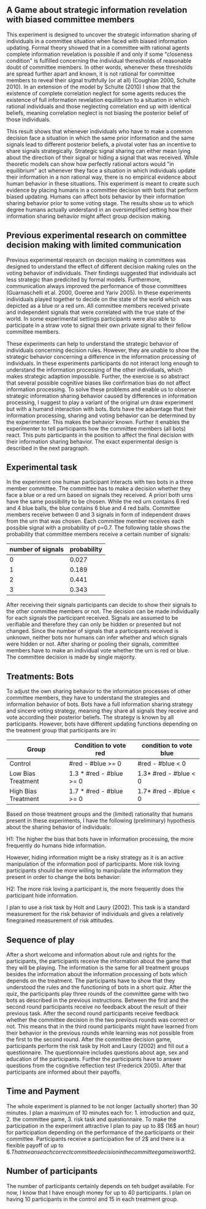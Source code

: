 ## A Game about strategic information revelation with biased committee members
This experiment is designed to uncover the strategic information sharing of individuals in a committee situation when faced with biased information updating. Formal theory showed that in a committee with rational agents complete information revelation is possible if and only if some "closeness condition" is fulfilled concerning the individual theresholds of reasonable doubt of committee members. In other words, whenever these thresholds are spread further apart and known, it is not rational for committee members to reveal their signal truthfully (or at all) (Coughlan 2000, Schulte 2010). In an extension of the model by Schulte (2010) I show that the existence of complete correlation neglect for some agents reduces the existence of full information revelation equilibrium to a situation in which rational individuals and those neglecting correlation end up with identical beliefs, meaning correlation neglect is not biasing the posterior belief of those individuals. 

This result shows that whenever individuals who have to make a common decision face a situation in which the same prior information and the same signals lead to different posterior beliefs, a pivotal voter has an incentive to share signals strategically. Strategic signal sharing can either mean lying about the direction of their signal or hiding a signal that was received. While theoretic models can show how perfectly rational actors would "in equilibrium" act whenever they face a situation in which individuals update their information in a non rational way, there is no empirical evidence about human behavior in these situations. This experiment is meant to create such evidence by placing humans in a committee decision with bots that perform biased updating. Humans can affect bots behavior by their information sharing behavior prior to some voting stage. The results show us to which degree humans actually understand in an oversimplified setting how their information sharing behavior might affect group decision making.

## Previous experimental research on committee decision making with limited communication
Previous experimental research on decision making in committees was designed to understand the effect of different decision making rules on the voting behavior of individuals. Their findings suggested that individuals act less strategic than predicited by formal models. Furthermore, communication always improved the performance of those committees (Guarnaschelli et al. 2000, Goeree and Yariv 2005). In these experiments individuals played together to decide on the state of the world which was depicted as a blue or a red urn. All committee members received private and independent signals that were correlated with the true state of the world. In some experimental settings participants were also able to participate in a straw vote to signal their own private signal to their fellow committee members.

These experiments can help to understand the strategic behavior of individuals concerning decision rules. However, they are unable to show the strategic behavior concerning a difference in the information processing of individuals. In these experiments participants do not interact long enough to understand the information processing of the other individuals, which makes strategic adaption impossible. Further, the exercise is so abstract that several possible cognitive biases like confirmation bias do not affect information processing. To solve these problems and enable us to observe strategic information sharing behavior caused by differences in information processing, I suggest to play a variant of the original urn draw experiment but with a humand interaction with bots. Bots have the advantage that their information processing, sharing and voting behavior can be determined by the experimenter. This makes the behavior known. Further it enables the experimenter to tell participants how the committee members (all bots) react. This puts participants in the position to affect the final decision with their information sharing behavior. The exact experimental design is described in the next paragraph.

## Experimental task
In the experiment one human participant interacts with two bots in a three member committee. The committee has to make a decision whether they face a blue or a red urn based on signals they received. A priori both urns have the same possibility to be chosen. While the red urn contains 6 red and 4 blue balls, the blue contains 6 blue and 4 red balls. Committee members receive between 0 and 3 signals in form of independent draws from the urn that was chosen. Each committee member receives each possible signal with a probability of p=0.7. The following table shows the probability that committee members receive a certain number of signals:

|number of signals | probability|
|------------------|------------|
|0                 |0.027       |
|1                 |0.189       |
|2                 |0.441       |
|3                 |0.343       |

After receiving their signals participants can decide to show their signals to the other committee members or not. The decision can be made individually for each signals the participant received. Signals are assumed to be verifiable and therefore they can only be hidden or presented but not changed. Since the number of signals that a participants received is unknown, neither bots nor humans can infer whether and which signals were hidden or not. After sharing or pooling their signals, committee members have to make an individual vote whether the urn is red or blue. The committee decision is made by single majority.

## Treatments: Bots
To adjust the own sharing behavior to the information processes of other committee members, they have to understand the strategies and information behavior of bots. Bots have a full information sharing strategy and sincere voting strategy, meaning they share all signals they receive and vote according their posterior beliefs. The strategy is known by all participants. However, bots have different updating functions depending on the treatment group that participants are in:

| Group               | Condition to vote red               | condition to vote blue      |
|---------------------|-------------------------------------|-----------------------------|
| Control             | \#red - \#blue >= 0          |\#red - \#blue < 0           | 
| Low Bias Treatment  | 1.3 * \#red - \#blue >= 0| 1.3* \#red - \#blue < 0|
| High Bias Treatment | 1.7 * \#red - \#blue >= 0| 1.7* \#red - \#blue < 0|

Based on those treatment groups and the (limited) rationality that humans present in these experiments, I have the following (preliminary) hypothesis about the sharing behavior of individuals:

H1: The higher the bias that bots have in information processing, the more frequently do humans hide information.

However, hiding information might be a risky strategy as it is an active manipulation of the information pool of participants. More risk loving participants should be more willing to manipulate the information they present in order to change the bots behavior:

H2: The more risk loving a participant is, the more frequently does the participant hide information.

I plan to use a risk task by Holt and Laury (2002). This task is a standard measurement for the risk behavior of individuals and gives a relatively finegrained measurement of risk attitudes.

## Sequence of play
After a short welcome and information about rule and rights for the participants, the participants receive the information about the game that they will be playing. The information is the same for all treatment groups besides the information about the information processing of bots which depends on the treatment. The participants have to show that they understood the rules and the functioning of bots in a short quiz. After the quiz, the participants play three rounds of the committee game with two bots as described in the previous instructions. Between the first and the second round participants receive no feedback about the result of their previous task. After the second round participants receive feedback whether the committee decision in the two previous rounds was correct or not. This means that in the third round participants might have learned from their behavior in the previous rounds while learning was not possible from the first to the second round. After the committee decision game, participants perform the risk task by Holt and Laury (2002) and fill out a questionnaire. The questionnaire includes questions about age, sex and education of the participants. Further the participants have to answer questions from the cognitive reflection test (Frederick 2005). After that participants are informed about their payoffs.

## Time and Payment
The whole experiment is planned to be not longer (actually shorter) than 30 minutes. I plan a maximum of 10 minutes each for: 1. introduction and quiz, 2. the committee game, 3. risk task and questionnaire. To make the participation in the experiment attractive I plan to pay up to 8$ (16$ an hour) for participation depending on the performance of the participants or their committee. Participants receive a participation fee of 2$ and there is a flexible payoff of up to 6$. That means each correct committee decision in the committee game is worth 2$. 

## Number of participants 
The number of participants certainly depends on teh budget available. For now, I know that I have enough money for up to 40 participants. I plan on having 10 participants in the control and 15 in each treatment group.
